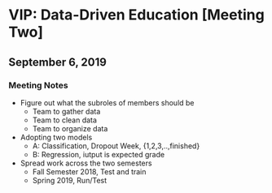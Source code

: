 # VIP: Data-Driven Education [Meeting Two]

## September 6, 2019

### Meeting Notes
  * Figure out what the subroles of members should be 
    - Team to gather data 
    - Team to clean data 
    - Team to organize data 
  * Adopting two models 
    - A: Classification, Dropout Week, {1,2,3,..,finished}
    - B: Regression, iutput is expected grade 
  * Spread work across the two semesters
    - Fall Semester 2018, Test and train 
    - Spring 2019, Run/Test 
    
